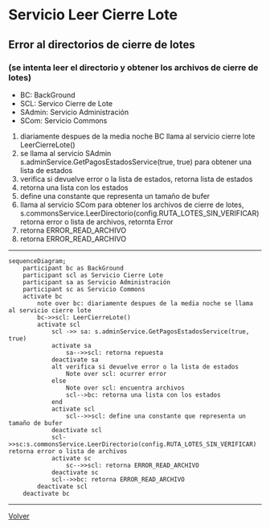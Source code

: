 # Servicio Leer Cierre Lote

## Error al directorios de cierre de lotes 

### (se intenta leer el directorio y obtener los archivos de cierre de lotes)
- BC: BackGround
- SCL: Servico Cierre de Lote
- SAdmin: Servicio Administración
- SCom: Servicio Commons
1. diariamente despues de la media noche BC llama al servicio cierre lote LeerCierreLote()
2. se llama al servicio SAdmin  s.adminService.GetPagosEstadosService(true, true) para obtener una lista de estados
3. verifica si devuelve error o la lista de estados, retorna lista de estados 
4. retorna una lista con los estados
5. define una constante que representa un tamaño de bufer
6. llama al servicio SCom para obtener los archivos de cierre de lotes, s.commonsService.LeerDirectorio(config.RUTA_LOTES_SIN_VERIFICAR) retorna error o lista de archivos, retornta Error
7. retorna ERROR_READ_ARCHIVO
8. retorna ERROR_READ_ARCHIVO

***
```mermaid
sequenceDiagram;
    participant bc as BackGround
    participant scl as Servicio Cierre Lote
    participant sa as Servicio Administración
    participant sc as Servicio Commons
    activate bc
        note over bc: diariamente despues de la media noche se llama al servicio cierre lote
        bc->>scl: LeerCierreLote()
        activate scl
            scl ->> sa: s.adminService.GetPagosEstadosService(true, true)
            activate sa
                sa-->>scl: retorna repuesta
            deactivate sa
            alt verifica si devuelve error o la lista de estados
                Note over scl: ocurrer error
            else
                Note over scl: encuentra archivos
                scl-->bc: retorna una lista con los estados
            end
            activate scl
                scl-->>scl: define una constante que representa un tamaño de bufer
            deactivate scl
            scl->>sc:s.commonsService.LeerDirectorio(config.RUTA_LOTES_SIN_VERIFICAR) retorna error o lista de archivos
            activate sc
                sc-->>scl: retorna ERROR_READ_ARCHIVO
            deactivate sc
            scl-->>bc: retorna ERROR_READ_ARCHIVO
        deactivate scl
    deactivate bc
```
***
[Volver][URL-Volver]

[URL-Volver]: https://github.com/Corrientes-Telecomunicaciones/api_go_pasarela/blob/development/document/prisma/cierreloteprisma/01-servicio_leer_cierre_lote_prisma.md